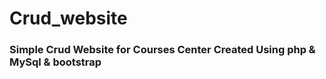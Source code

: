 # Crud_website

<h3>Simple Crud Website for Courses Center Created Using php & MySql & bootstrap </h3>
